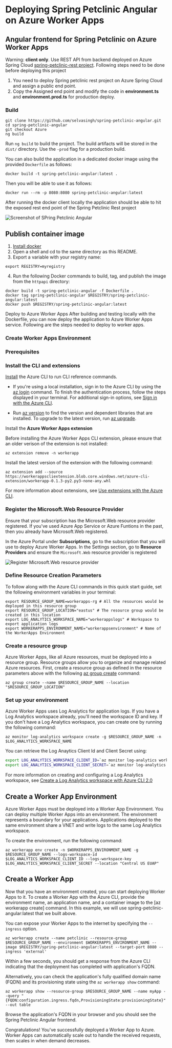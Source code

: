 # Deploying Spring Petclinic Angular on Azure Worker Apps

## Angular frontend for Spring Petclinic on Azure Worker Apps


Warning: **client only**. 
  Use REST API from backend deployed on Azure Spring Cloud [spring-petclinic-rest project](https://github.com/spring-petclinic/spring-petclinic-rest). Following steps need to be done before deploying this project 
1) You need to deploy Spring petclinic rest project on Azure Spring Cloud and assign a public end point. 
2) Copy the Assigned end point and modify the code in **environment.ts** and **environment.prod.ts** for production deploy.

### Build

```
git clone https://github.com/selvasingh/spring-petclinic-angular.git
cd spring-petclinic-angular
git checkout Azure
ng build 
```

Run `ng build` to build the project. The build artifacts will be stored in the `dist/` directory. Use the `-prod` flag for a production build.

You can also build the application in a dedicated docker image using the provided `Dockerfile` as follows:

```
docker build -t spring-petclinic-angular:latest .
```

Then you will be able to use it as follows:

```
docker run --rm -p 8080:8080 spring-petclinic-angular:latest
```
After running the docker client locally the application should be able to hit the exposed rest end point of the Spring Petclinic Rest project
 
![Screenshot of SPring Petclinic Angular](https://cloud.githubusercontent.com/assets/838318/23263243/f4509c4a-f9dd-11e6-951b-69d0ef72d8bd.png)

## Publish container image

 1. [Install docker](https://docs.docker.com/engine/install/)
 2. Open a shell and cd to the same directory as this README.
 3. Export a variable with your registry name:

```cli
export REGISTRY=myregistry
```

 4. Run the following Docker commands to build, tag, and publish the image from the `httpapi` directory:

```cli
docker build -t spring-petclinic-angular -f Dockerfile .
docker tag spring-petclinic-angular $REGISTRY/spring-petclinic-angular:latest
docker push $REGISTRY/spring-petclinic-angular:latest
```

Deploy to Azure Worker Apps
After building and testing locally with the Dockerfile, you can now deploy the application to Azure Worker Apps service. Following are the steps needed to deploy to worker apps.
 
### Create Worker Apps Environment
### Prerequisites

### Install the CLI and extensions
 [Install](https://docs.microsoft.com/cli/azure/install-azure-cli) the Azure CLI to run CLI reference commands. 

- If you're using a local installation, sign in to the Azure CLI by using the [az login](https://docs.microsoft.com/cli/azure/reference-index?view=azure-cli-latest#az_login) command. To finish the authentication process, follow the steps displayed in your terminal. For additional sign-in options, see [Sign in with the Azure CLI](https://docs.microsoft.com/cli/azure/authenticate-azure-cli).

 - Run [az version](https://docs.microsoft.com/cli/azure/reference-index?#az_version) to find the version and dependent libraries that are installed. To upgrade to the latest version, run [az upgrade](https://docs.microsoft.com/cli/azure/reference-index?#az_upgrade).

Install the **Azure Worker Apps extension**

Before installing the Azure Worker Apps CLI extension, please ensure that an older verison of the extension is not installed:

```azurecli-interactive
az extension remove -n workerapp
```

Install the latest version of the extension with the following command:

```azurecli-interactive
az extension add --source https://workerappscliextension.blob.core.windows.net/azure-cli-extension/workerapp-0.1.3-py2.py3-none-any.whl
```

For more information about extensions, see [Use extensions with the Azure CLI](https://docs.microsoft.com/cli/azure/azure-cli-extensions-overview).

### Register the Microsoft.Web Resource Provider

Ensure that your subscription has the Microsoft.Web resource provider registered. If you've used Azure App Service or Azure Funtions in the past, then you already have Microsoft.Web registered. 

In the Azure Portal under **Subscriptions**, go to the subscription that you will use to deploy Azure Worker Apps. In the Settings section, go to **Resource Providers** and ensure the `Microsoft.Web` resource provider is registered

![Register Microsoft.Web resource provider](./microsoft-web-rp.png)

### Define Resource Creation Parameters

To follow along with the Azure CLI commands in this quick start guide, set the following  environment variables in your terminal:

```
export RESOURCE_GROUP_NAME=workerapps-rg # All the resources would be deployed in this resource group
export RESOURCE_GROUP_LOCATION="eastus" # The resource group would be created in this location
export LOG_ANALYTICS_WORKSPACE_NAME="workerappslogs" # Workspace to export application logs
export WORKERAPPS_ENVIRONMENT_NAME="workerappsenvironment" # Name of the WorkerApps Environment
```

### Create a resource group

Azure Worker Apps, like all Azure resources, must be deployed into a resource group. Resource groups allow you to organize and manage related Azure resources.
First, create a resource group as defined in the resource parameters above with the following [az group create](https://docs.microsoft.com/cli/azure/group?view=azure-cli-latest#az_group_create) command:
```azurecli-interactive
az group create --name $RESOURCE_GROUP_NAME --location "$RESOURCE_GROUP_LOCATION"
```

### Set up your environment

Azure Worker Apps uses Log Analytics for application logs. If you have a Log Analytics workspace already, you'll need the workspace ID and key. If you don't have a Log Analytics workspace, you can create one by running the following command: 

```azurecli-interactive
az monitor log-analytics workspace create -g $RESOURCE_GROUP_NAME -n $LOG_ANALYTICS_WORKSPACE_NAME
```

You can retrieve the Log Anaytics Client Id and Client Secret using:
```bash
export LOG_ANALYTICS_WORKSPACE_CLIENT_ID=`az monitor log-analytics workspace show --query customerId -g $RESOURCE_GROUP_NAME -n $LOG_ANALYTICS_WORKSPACE_NAME | tr -d '"'`
export LOG_ANALYTICS_WORKSPACE_CLIENT_SECRET=`az monitor log-analytics workspace get-shared-keys --query primarySharedKey -g $RESOURCE_GROUP_NAME -n $LOG_ANALYTICS_WORKSPACE_NAME | tr -d '"'`
```

For more information on creating and configuring a Log Analytics workspace, see [Create a Log Analytics workspace with Azure CLI 2.0](https://docs.microsoft.com/en-us/azure/azure-monitor/logs/quick-create-workspace-cli)


## Create a Worker App Environment

Azure Worker Apps must be deployed into a Worker App Environment. You can deploy multiple Worker Apps into an environment. The environment represents a boundary for your applications. Applications deployed to the same environment share a VNET and write logs to the same Log Analytics workspace.

To create the environment, run the following command: 

```azurecli-interactive
az workerapp env create -n $WORKERAPPS_ENVIRONMENT_NAME -g $RESOURCE_GROUP_NAME --logs-workspace-id $LOG_ANALYTICS_WORKSPACE_CLIENT_ID --logs-workspace-key $LOG_ANALYTICS_WORKSPACE_CLIENT_SECRET --location "Central US EUAP"
```

## Create a Worker App

Now that you have an environment created, you can start deploying Worker Apps to it. To create a Worker App with the Azure CLI, provide the environment name, an application name, and a container image to the [az workerapp create] command. In this example, we will use spring-petclinic-angular:latest that we built above. 

You can expose your Worker Apps to the internet by specifying the `--ingress` option.

```azurecli-interactive
az workerapp create --name petclinic --resource-group $RESOURCE_GROUP_NAME --environment $WORKERAPPS_ENVIRONMENT_NAME --image $REGISTRY/spring-petclinic-angular:latest --target-port 8080 --ingress 'external'
```

Within a few seconds, you should get a response from the Azure CLI indicating that the deployment has completed with application's FQDN.

Alternatively, you can check the application's fully qualified domain name (FQDN) and its provisioning state using the `az workerapp show` command:

```azurecli-interactive
az workerapp show --resource-group $RESOURCE_GROUP_NAME --name myApp --query "{FQDN:configuration.ingress.fqdn,ProvisioningState:provisioningState}" --out table
```

Browse the application's FQDN in your browser and you should see the Spring Petclinic Angular frontend. 

Congratulations! You've successfully deployed a Worker App to Azure. Worker Apps can automatically scale out to handle the received requests, then scales in when demand decreases.
